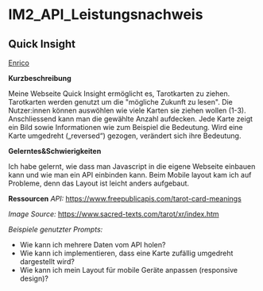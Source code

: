 # IM2_API_Leistungsnachweis
## Quick Insight
[Enrico](https://quickinsight.enrico-fusaro.ch/)

**Kurzbeschreibung**

Meine Webseite Quick Insight ermöglicht es, Tarotkarten zu ziehen. Tarotkarten werden genutzt um die "mögliche Zukunft zu lesen".
Die Nutzer:innen können auswöhlen wie viele Karten sie ziehen wollen (1-3). Anschliessend kann man die gewählte Anzahl aufdecken. Jede Karte zeigt ein Bild sowie Informationen wie zum Beispiel die Bedeutung. Wird eine Karte umgedreht („reversed“) gezogen, verändert sich ihre Bedeutung.

**Gelerntes&Schwierigkeiten**

Ich habe gelernt, wie dass man Javascript in die eigene Webseite einbauen kann und wie man ein API einbinden kann.
Beim Mobile layout kam ich auf Probleme, denn das Layout ist leicht anders aufgebaut.

**Ressourcen**
*API:*
https://www.freepublicapis.com/tarot-card-meanings

*Image Source:*
https://www.sacred-texts.com/tarot/xr/index.htm

*Beispiele genutzter Prompts:*
- Wie kann ich mehrere Daten vom API holen?
- Wie kann ich implementieren, dass eine Karte zufällig umgedreht dargestellt wird?
- Wie kann ich mein Layout für mobile Geräte anpassen (responsive design)?